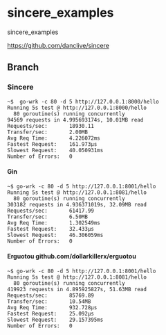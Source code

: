 # sincere_examples
sincere_examples

https://github.com/danclive/sincere

## Branch

### Sincere
``` 
~$  go-wrk -c 80 -d 5 http://127.0.0.1:8000/hello
Running 5s test @ http://127.0.0.1:8000/hello
  80 goroutine(s) running concurrently
94569 requests in 4.995693174s, 10.01MB read
Requests/sec:		18930.11
Transfer/sec:		2.00MB
Avg Req Time:		4.226072ms
Fastest Request:	161.973µs
Slowest Request:	40.050931ms
Number of Errors:	0
```
#### Gin
``` 
~$ go-wrk -c 80 -d 5 http://127.0.0.1:8001/hello
Running 5s test @ http://127.0.0.1:8081/hello
  80 goroutine(s) running concurrently
303182 requests in 4.936371019s, 32.09MB read
Requests/sec:		61417.99
Transfer/sec:		6.50MB
Avg Req Time:		1.302549ms
Fastest Request:	32.433µs
Slowest Request:	46.306059ms
Number of Errors:	0
```

#### Erguotou github.com/dollarkillerx/erguotou
``` 
~$ go-wrk -c 80 -d 5 http://127.0.0.1:8001/hello
Running 5s test @ http://127.0.0.1:8081/hello
  80 goroutine(s) running concurrently
419923 requests in 4.895925827s, 51.63MB read
Requests/sec:		85769.89
Transfer/sec:		10.54MB
Avg Req Time:		932.728µs
Fastest Request:	25.092µs
Slowest Request:	29.157395ms
Number of Errors:	0
```
